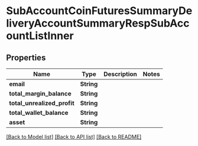# SubAccountCoinFuturesSummaryDeliveryAccountSummaryRespSubAccountListInner

## Properties

Name | Type | Description | Notes
------------ | ------------- | ------------- | -------------
**email** | **String** |  | 
**total_margin_balance** | **String** |  | 
**total_unrealized_profit** | **String** |  | 
**total_wallet_balance** | **String** |  | 
**asset** | **String** |  | 

[[Back to Model list]](../README.md#documentation-for-models) [[Back to API list]](../README.md#documentation-for-api-endpoints) [[Back to README]](../README.md)


